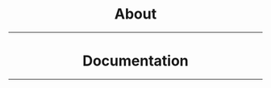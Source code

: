 <h1 align="center"> 
    About
</h1>

-------------------------

<h1 align="center"> 
    Documentation
</h1>

-------------------------